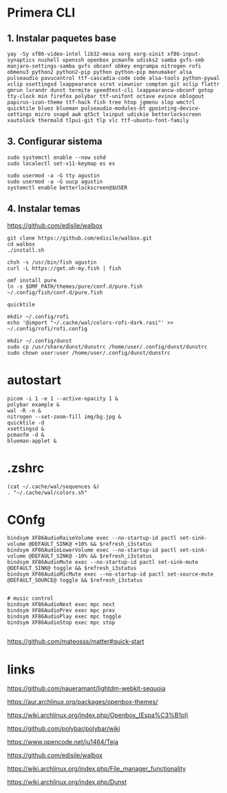 # Primera CLI
## 1. Instalar paquetes base 
`yay -Sy xf86-video-intel lib32-mesa xorg xorg-xinit xf86-input-synaptics nushell openssh openbox pcmanfm udisks2 samba gvfs-smb manjaro-settings-samba gvfs obconf obkey engrampa nitrogen rofi obmenu3 python2 python2-pip python python-pip menumaker alsa pulseaudio pavucontrol ttf-cascadia-code code alsa-tools python-pywal xclip xsettingsd lxappearance scrot viewnior compton git xclip flattr gmrun lxrandr dunst termite speedtest-cli lxappearancw-obconf gotop tty-clock min firefox polybar ttf-unifont octave evince oblogout papirus-icon-theme ttf-hack fish tree htop jgmenu slop wmctrl quicktile bluez blueman pulseaudio-modules-bt gpointing-device-settings micro snapd awk qt5ct lxinput udiskie betterlockscreen xautolock thermald tlpui-git tlp vlc ttf-ubuntu-font-family`


## 3. Configurar sistema

```
sudo systemctl enable --now sshd
sudo localectl set-x11-keymap es es

sudo usermod -a -G tty agustin
sudo usermod -a -G uucp agustin
systemctl enable betterlockscreen@$USER
```

## 4. Instalar temas

https://github.com/edisile/walbox
```
git clone https://github.com/edisile/walbox.git
cd walbox
./install.sh

chsh -s /usr/bin/fish agustin
curl -L https://get.oh-my.fish | fish

omf install pure
ln -s $OMF_PATH/themes/pure/conf.d/pure.fish ~/.config/fish/conf.d/pure.fish

quicktile

mkdir ~/.config/rofi
echo '@import "~/.cache/wal/colors-rofi-dark.rasi"' >> ~/.config/rofi/rofi.config

mkdir ~/.config/dunst
sudo cp /usr/share/dunst/dunstrc /home/user/.config/dunst/dunstrc
sudo chown user:user /home/user/.config/dunst/dunstrc
```

# autostart
```
picom -i 1 -e 1 --active-opacity 1 &
polybar example &
wal -R -n &
nitrogen --set-zoom-fill img/bg.jpg &
quicktile -d
xsettingsd &
pcmanfm -d &
blueman-applet &
```

# .zshrc

```
(cat ~/.cache/wal/sequences &)
. "~/.cache/wal/colors.sh"
```

# COnfg
```
bindsym XF86AudioRaiseVolume exec --no-startup-id pactl set-sink-volume @DEFAULT_SINK@ +10% && $refresh_i3status
bindsym XF86AudioLowerVolume exec --no-startup-id pactl set-sink-volume @DEFAULT_SINK@ -10% && $refresh_i3status
bindsym XF86AudioMute exec --no-startup-id pactl set-sink-mute @DEFAULT_SINK@ toggle && $refresh_i3status
bindsym XF86AudioMicMute exec --no-startup-id pactl set-source-mute @DEFAULT_SOURCE@ toggle && $refresh_i3status


# music control
bindsym XF86AudioNext exec mpc next
bindsym XF86AudioPrev exec mpc prev
bindsym XF86AudioPlay exec mpc toggle
bindsym XF86AudioStop exec mpc stop


```

https://github.com/mateosss/matter#quick-start


# links
https://github.com/naueramant/lightdm-webkit-sequoia

https://aur.archlinux.org/packages/openbox-themes/

https://wiki.archlinux.org/index.php/Openbox_(Espa%C3%B1ol)

https://github.com/polybar/polybar/wiki

https://www.opencode.net/ju1464/Teja

https://github.com/edisile/walbox

https://wiki.archlinux.org/index.php/File_manager_functionality

https://wiki.archlinux.org/index.php/Dunst

